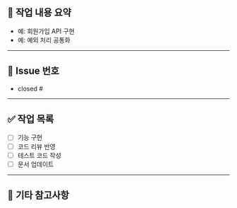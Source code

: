 ## 📄 작업 내용 요약
<!-- 무엇을 작업했는지 간단하게 요약해주세요 -->

- 예: 회원가입 API 구현
- 예: 예외 처리 공통화

---

## 📎 Issue 번호
<!-- 관련된 이슈가 있다면 닫히도록 연결해주세요 (ex: closed #1) -->

- closed #

---

## ✅ 작업 목록
<!-- 체크박스로 완료한 작업을 표시해주세요 -->

- [ ] 기능 구현
- [ ] 코드 리뷰 반영
- [ ] 테스트 코드 작성
- [ ] 문서 업데이트

---

## 📝 기타 참고사항
<!-- 리뷰어가 참고하면 좋을 추가 정보나 질문이 있다면 자유롭게 작성해주세요 -->
